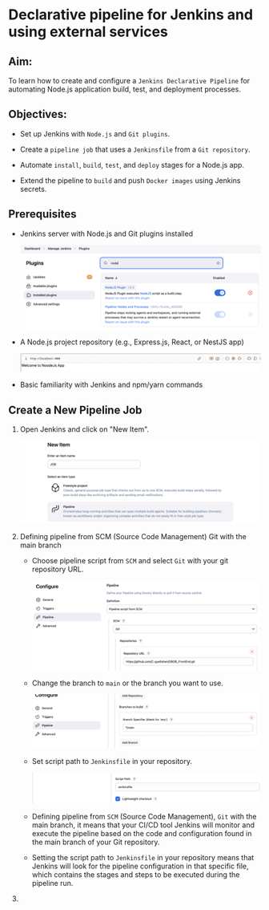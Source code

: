 # Declarative pipeline for Jenkins and using external services

## Aim:
To learn how to create and configure a `Jenkins Declarative Pipeline` for automating Node.js application build, test, and deployment processes.

## Objectives:

- Set up Jenkins with `Node.js` and `Git plugins`.

- Create a `pipeline job` that uses a `Jenkinsfile` from a `Git repository`.

- Automate `install`, `build`, `test`, and `deploy` stages for a Node.js app.

- Extend the pipeline to `build` and push `Docker images` using Jenkins secrets.

## Prerequisites

- Jenkins server with Node.js and Git plugins installed

    ![check](./image/1.png)

- A Node.js project repository (e.g., Express.js, React, or NestJS app)

    ![nodejs_app](./image/2.png)

- Basic familiarity with Jenkins and npm/yarn commands

## Create a New Pipeline Job

1. Open Jenkins and click on "New Item".

    ![new pipeline](./image/3.png)

2. Defining pipeline from SCM (Source Code Management) Git with the main branch

    - Choose pipeline script from `SCM` and select `Git` with your git repository URL.
    
        ![pipeline](./image/4.png)

    - Change the branch to `main` or the branch you want to use.

        ![branch](./image/5.png)

    - Set script path to `Jenkinsfile` in your repository.

        ![script path](./image/6.png)

    - Defining pipeline from `SCM` (Source Code Management), `Git` with the main branch, it means that your CI/CD tool Jenkins will monitor and execute the pipeline based on the code and configuration found in the main branch of your Git repository.

    - Setting the script path to `Jenkinsfile` in your repository means that Jenkins will look for the pipeline configuration in that specific file, which contains the stages and steps to be executed during the pipeline run.

    


3. 